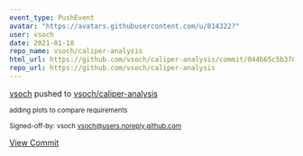 ```yaml
---
event_type: PushEvent
avatar: "https://avatars.githubusercontent.com/u/814322?"
user: vsoch
date: 2021-01-18
repo_name: vsoch/caliper-analysis
html_url: https://github.com/vsoch/caliper-analysis/commit/044b65c5b3700055a1a4ebb8f2877031697ce0b2
repo_url: https://github.com/vsoch/caliper-analysis
---
```


<a href='https://github.com/vsoch' target='_blank'>vsoch</a> pushed to <a href='https://github.com/vsoch/caliper-analysis' target='_blank'>vsoch/caliper-analysis</a>

<small>adding plots to compare requirements

Signed-off-by: vsoch <vsoch@users.noreply.github.com></small>

<a href='https://github.com/vsoch/caliper-analysis/commit/044b65c5b3700055a1a4ebb8f2877031697ce0b2' target='_blank'>View Commit</a>
